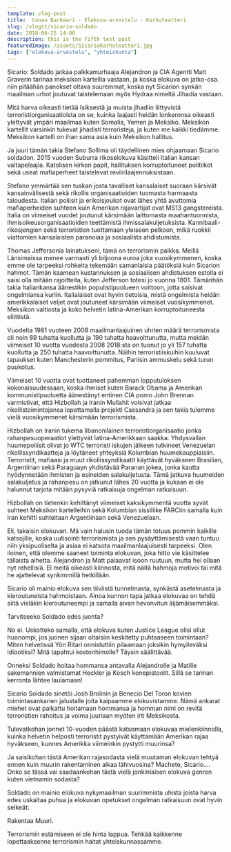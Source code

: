```yaml
---
template: vlog-post
title:  Conan Barbaari - Elokuva-arvostelu - Karhuteatteri
slug: /vlogit/sicario-soldado
date: 2018-06-25 14:00
description: this is the fifth test post
featuredImage: /assets/SicarioKarhuteatteri.jpg
tags: ["elokuva-arvostelu", "yhteiskunta"]
---
```

Sicario: Soldado jatkaa palkkamurhaaja Alejandron ja CIA Agentti Matt Graverin tarinaa meksikon kartellia vastaan, ja koska elokuva on jatko-osa. niin pitäähän panokset oltava suuremmat, koska nyt Sicarion synkän maailman urhot joutuvat taistelemaan myös Hydraa nimeltä Jihadia vastaan.

Mitä harva oikeasti tietää Isiksestä ja muista jihadiin liittyvistä terroristiorganisaatioista on se, kuinka laajasti heidän lonkeronsa oikeasti ylettyvät ympäri maailmaa kuten Somalia, Yemen ja Meksiko. Meksikon kartellit varsinkin tukevat jihadisti terroristeja, ja kuten me kaikki tiedämme. Meksikon kartelli on ihan sama asia kuin Meksikon hallitus.

Ja juuri tämän takia Stefano Sollima oli täydellinen mies ohjaamaan Sicario soldadon. 2015 vuoden Suburra rikoselokuva käsitteli Italian kansan valtapelaajia. Katolisen kirkon papit, hallituksen korruptoituneet politiikot sekä useat mafiaperheet taistelevat reviirilaajennuksistaan.

Stefano ymmärtää sen tuskan josta tavalliset kansalaiset suoraan kärsivät kansainvälisestä sekä rikollis organisaatioiden tuomasta harmaasta taloudesta.  Italian poliisit ja erikoisjoukot ovat lähes yhtä avuttomia mafiaperheiden suhteen kuin Amerikan rajavartijat ovat MS13 gangstereista. Italia on viimeiset vuodet joutunut kärsimään laittomasta maahantuonnista, ihmisoikeusorganisaatioiden teettämistä ihmissalakuljetuksista.  Kannibaali-rikosjengien sekä terroristien tuottamaan yleiseen pelkoon, mikä ruokkii viattomien kansalaisten paranoiaa ja sosiaalista ahdistumista. 

Thomas Jeffersonia lainatukseni, tämä on terrorismin palkka. 
Meillä Länsimaissa menee varmasti yli biljoona euroa joka vuosikymmenen, koska emme ole tarpeeksi rohkeita tekemään samanlaisia päätöksiä kuin Sicarion hahmot. Tämän kaamean kustannuksen ja sosiaalisen ahdistuksen estolla ei saisi olla mitään rajoitteita, kuten Jefferson totesi jo vuonna 1801.
Tämänhän takia Italiankansa äänestikin populistipuolueen voittoon, jotta saisivat ongelmiansa kuriin. Italialaiset ovat hyvin tietoisia, mistä ongelmista heidän amerikkalaiset veljet ovat joutuneet kärsimään viimeiset vuosikymmenet. Meksikon valtiosta ja koko helvetin latina-Amerikan korruptoituneesta eliittistä. 

Vuodelta 1981 vuoteen 2008 maailmanlaajuinen uhrien määrä terrorismista oli noin 89 tuhatta kuollutta ja 190 tuhatta haavoittunutta, mutta meidän viimeiset 10 vuotta vuodesta 2008 2018:sta on tuonut jo yli 157 tuhatta kuollutta ja 250 tuhatta haavoittunutta. Näihin terroristiiskuihin kuuluvat tapaukset kuten Manchesterin pommitus, Pariisin ammuskelu sekä turun puukotus.

Viimeiset 10 vuotta ovat tuottaneet pahemman lopputuloksen kokonaisuudessaan, koska ihmiset kuten Barack Obama ja Amerikan kommunistipuoluetta äänestänyt entinen CIA pomo John Brennan varmistivat, että Hizbollah ja Iranin Mullahit voisivat jatkaa rikollistoimintojansa lopettamalla projekti Cassandra ja sen takia tulemme vielä vuosikymmenet kärsimään terrorismista.

Hizbollah on Iranin tukema libanonilainen terroristiorganisaatio jonka rahanpesuoperaatiot ylettyvät latina-Amerikkaan saakka. Yhdysvallan huumepoliisit olivat jo WTC terroristi iskujen jälkeen tutkineet Venezuelan rikollissyndikaatteja ja löytäneet yhteyksiä Kolumbian huumekauppiaisiin. Terroristit, mafiaasi ja muut rikollissyndikaatit käyttävät hyväkseen Brasilian, Argentiinan sekä Paraguayn yhdistävää Paranan jokea, jonka kautta hyödynnetään ihmisten ja esineiden salakuljetusta.  Tämä jatkuva huumeiden salakuljetus ja rahanpesu on jatkunut lähes 20 vuotta ja kukaan ei ole halunnut tarjota mitään pysyviä ratkaisuja ongelman ratkaisuun.

Hizbollah on tietenkin kehittänyt viimeiset kaksikymmentä vuotta syvät suhteet Meksikon kartelleihin sekä Kolumbian sissiliike FARCiin samalla kuin Iran kehitti suhteitaan Argentiinaan sekä Venezuelaan. 

Eli, takaisin elokuvan. Mä vain halusin tuoda tämän totuus pommin kaikille katsojille, koska uutisointi terrorismista ja sen pysäyttämisestä vaan tuntuu niin yksipuoliselta ja asiaa ei katsota maailmanlaajuisesti tarpeeksi. Olen iloinen, että olemme saaneet toiminta elokuvan, joka hitto vie käsittelee tällaista aihetta.
Alejandron ja Matt palaavat isoon ruutuun, mutta hei ollaan nyt rehellisiä. EI meitä oikeasti kiinnosta, mitä näitä hahmoja motivoi tai mitä he ajattelevat synkimmillä hetkillään. 

Sicario oli mainio elokuva sen tiiviistä tunnelmasta, synkästä asetelmasta ja kieroutuneista hahmoistaan. Ainoa kunnon tapa jatkaa elokuvaa on tehdä siitä vieläkin kieroutuneempi ja samalla aivan hevonvitun äijämäisemmäksi.

Tarvitseeko Soldado edes juonta? 

No ei. Uskotteko samalla, että elokuva kuten Justice League olisi ollut huonompi, jos juonen sijaan oltaisiin keskitetty puhtaaseen toimintaan? Miten helvetissä Yön Ritari onnistuttiin pilaamaan joksikin hymyileväksi idiootiksi? Mitä tapahtui kostonhimolle? Täysin säälittävää.

Onneksi Soldado hoitaa hommansa antavalla Alejandrolle ja Matille sakemannien valmistamat Heckler ja Kosch konepistoolit. Sillä se tarinan kerronta lähtee laulamaan!

Sicario Soldado sinetöi Josh Brolinin ja Benecio Del Toron kovien toimintasankarien jalustalle joita kaipaamme elokuvistamme. Nämä ankarat miehet ovat palkattu hoitamaan hommansa ja homman nimi on revitä terroristien rahoitus ja voima juuriaan myöten irti Meksikosta.

Tulevatkohan jonnet 10-vuoden päästä katsomaan elokuvaa mielenkiinnolla, kuinka helvetin helposti terroristit pystyivät käyttämään Amerikan rajaa hyväkseen, kunnes Amerikka viimeinkin pystytti muurinsa? 

Ja saisikohan tästä Amerikan rajasodasta vielä muutaman elokuvan tehtyä ennen kuin muurin rakentaminen alkaa lähivuosina? Machete, Sicario…. Onko se tässä vai saadaankohan tästä vielä jonkinlaisen elokuva genren kuten vietnamin sodasta?

Soldado on mainio elokuva nykymaailman suurimmista uhista joista harva edes uskaltaa puhua ja elokuvan opetukset ongelman ratkaisuun ovat hyvin selkeät: 

Rakentaa Muuri.

Terrorismin estämiseen ei ole hinta lappua. Tehkää kaikkenne lopettaaksenne terrorismin haitat yhteiskunnassamme.

